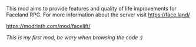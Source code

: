 This mod aims to provide features and quality of life improvements for Faceland RPG.
For more information about the server visit https://face.land/

https://modrinth.com/mod/facelift/

*This is my first mod, be wary when browsing the code :)*
